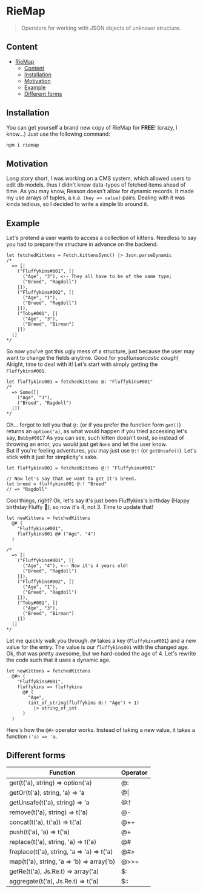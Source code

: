 # RieMap
> Operators for working with JSON objects of unknown structure.

## Content
- [RieMap](#riemap)
  - [Content](#content)
  - [Installation](#installation)
  - [Motivation](#motivation)
  - [Example](#example)
  - [Different forms](#different-forms)

## Installation
You can get yourself a brand new copy of RieMap for **FREE**! (crazy, I know...)
Just use the following command:
```sh
npm i riemap
```
## Motivation
Long story short, I was working on a CMS system, which allowed users to edit db models, thus I didn't know data-types of fetched items ahead of time. As you may know, Reason doesn't allow for dynamic records. It made my use arrays of tuples, a.k.a. `(key => value)` pairs. Dealing with it was kinda tedious, so I decided to write a simple lib around it.

## Example
Let's pretend a user wants to access a collection of kittens. Needless to say you had to prepare the structure in advance on the backend.
```reason
let fetchedKittens = Fetch.kittensSync() |> Json.parseDynamic
/*
  => [|
    ("Fluffykins#001", [|
      ("Age", "3"), <-- They all have to be of the same type;
      ("Breed", "Ragdoll")
    |]),
    ("Fluffykins#002", [|
      ("Age", "1"),
      ("Breed", "Ragdoll")
    |]),
    ("Toby#001", [|
      ("Age", "3"),
      ("Breed", "Birman")
    |])
  |]
*/
```
So now you've got this ugly mess of a structure, just because the user may want to change the fields anytime. Good for you!(*unsarcastic cough*)</br>
Alright, time to deal with it! Let's start with simply getting the `Fluffykins#001`.
```reason
let fluffykins001 = fetchedKittens @: "Fluffykins#001"
/*
  => Some([|
    ("Age", "3"),
    ("Breed", "Ragdoll")
  |])
*/
```
Oh... forgot to tell you that `@:` (or if you prefer the function form `get()`) returns an `option('a)`, as what would happen if you tried accessing let's say, `Bobby#001`? As you can see, such kitten doesn't exist, so instead of throwing an error, you would just get `None` and let the user know.</br>
But if you're feeling adventures, you may just use `@:!` (or `getUnsafe()`). Let's stick with it just for simplicity's sake.
```reason
let fluffykins001 = fetchedKittens @:! "Fluffykins#001"

// Now let's say that we want to get it's breed.
let breed = fluffykins001 @:! "Breed" 
// => "Ragdoll"
```
Cool things, right? Ok, let's say it's just been Fluffykins's birthday (Happy birthday Fluffy :tada:), so now it's 4, not 3. Time to update that!
```reason
let newKittens = fetchedKittens 
  @# (
    "Fluffykins#001", 
    fluffykins001 @# ("Age", "4")
  )

/*
  => [|
    ("Fluffykins#001", [|
      ("Age", "4"), <-- Now it's 4 years old!
      ("Breed", "Ragdoll")
    |]),
    ("Fluffykins#002", [|
      ("Age", "1"),
      ("Breed", "Ragdoll")
    |]),
    ("Toby#001", [|
      ("Age", "3"),
      ("Breed", "Birman")
    |])
  |]
*/
```
Let me quickly walk you through. `@#` takes a key (`Fluffykins#001`) and a new value for the entry. The value is our `fluffykins001` with the changed age.
Ok, that was pretty awesome, but we hard-coded the age of 4. Let's rewrite the code such that it uses a dynamic age.
```reason
let newKittens = fetchedKittens
  @#> (
    "Fluffykins#001", 
    fluffykins => fluffykins 
      @# (
        "Age",
        (int_of_string(fluffykins @:! "Age") + 1)
          |> string_of_int
      )
  )
```
Here's how the `@#>` operator works. Instead of taking a new value, it takes a function `('a) => 'a`.

## Different forms

| Function                                   | Operator |
| ------------------------------------------ | -------- |
| get(t('a), string) => option('a)           | @:       |
| getOr(t('a), string, 'a) => 'a             | @\|      |
| getUnsafe(t('a), string) => 'a             | @:!      |
| remove(t('a), string) => t('a)             | @-       |
| concat(t('a), t('a)) => t('a)              | @++      |
| push(t('a), 'a) => t('a)                   | @+       |
| replace(t('a), string, 'a) => t('a)        | @#       |
| freplace(t('a), string, 'a => 'a) => t('a) | @#>      |
| map(t('a), string, 'a => 'b) => array('b)  | @>>=     |
| getRe(t('a), Js.Re.t) => array('a)         | $:       |
| aggregate(t('a), Js.Re.t) => t('a)         | $::      |